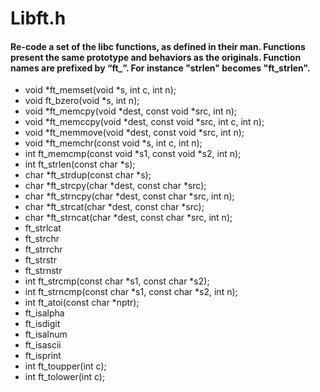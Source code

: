 # Libft.h

#### Re-code a set of the libc functions, as defined in their man. Functions present the same prototype and behaviors as the originals. Function names are prefixed by “ft_”. For instance "strlen" becomes "ft_strlen".

- void	*ft_memset(void *s, int c, int n);
- void	ft_bzero(void *s, int n);
- void	*ft_memcpy(void *dest, const void *src, int n);
- void	*ft_memccpy(void *dest, const void *src, int c, int n);
- void	*ft_memmove(void *dest, const void *src, int n);
- void	*ft_memchr(const void *s, int c, int n);
- int	ft_memcmp(const void *s1, const void *s2, int n);
- int	ft_strlen(const char *s);
- char	*ft_strdup(const char *s);
- char	*ft_strcpy(char *dest, const char *src);
- char	*ft_strncpy(char *dest, const char *src, int n);
- char	*ft_strcat(char *dest, const char *src);
- char	*ft_strncat(char *dest, const char *src, int n);
- ft_strlcat
- ft_strchr
- ft_strrchr
- ft_strstr
- ft_strnstr
- int	ft_strcmp(const char *s1, const char *s2);
- int	ft_strncmp(const char *s1, const char *s2, int n);
- int	ft_atoi(const char *nptr);
- ft_isalpha
- ft_isdigit
- ft_isalnum
- ft_isascii
- ft_isprint
- int	ft_toupper(int c);
- int	ft_tolower(int c);
